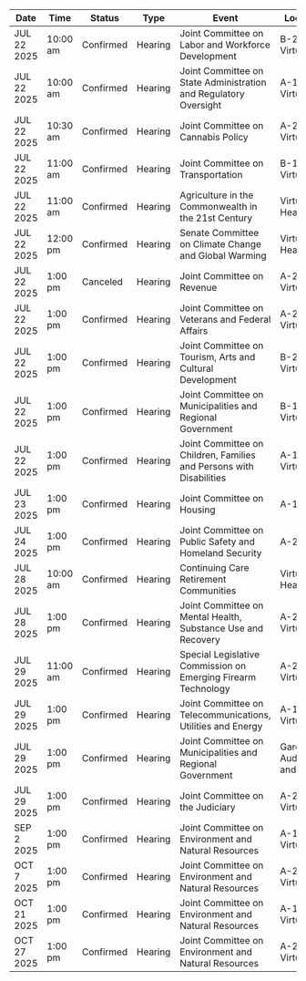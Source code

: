 | Date | Time | Status | Type | Event | Location |
|------|------|--------|------|--------|----------|
| JUL 22 2025 | 10:00 am | Confirmed | Hearing | Joint Committee on Labor and Workforce Development | B-2                    and Virtual |
| JUL 22 2025 | 10:00 am | Confirmed | Hearing | Joint Committee on State Administration and Regulatory Oversight | A-1                                                                                                     and Virtual |
| JUL 22 2025 | 10:30 am | Confirmed | Hearing | Joint Committee on Cannabis Policy | A-2                                                                                                                           and Virtual |
| JUL 22 2025 | 11:00 am | Confirmed | Hearing | Joint Committee on Transportation | B-1                                    and Virtual |
| JUL 22 2025 | 11:00 am | Confirmed | Hearing | Agriculture in the Commonwealth in the 21st Century | Virtual Hearing |
| JUL 22 2025 | 12:00 pm | Confirmed | Hearing | Senate Committee on Climate Change and Global Warming | Virtual Hearing |
| JUL 22 2025 | 1:00 pm | Canceled | Hearing | Joint Committee on Revenue | A-2                                                                                                                           and Virtual |
| JUL 22 2025 | 1:00 pm | Confirmed | Hearing | Joint Committee on Veterans and Federal Affairs | A-2                                                                                                                           and Virtual |
| JUL 22 2025 | 1:00 pm | Confirmed | Hearing | Joint Committee on Tourism, Arts and Cultural Development | B-2                    and Virtual |
| JUL 22 2025 | 1:00 pm | Confirmed | Hearing | Joint Committee on Municipalities and Regional Government | B-1                                    and Virtual |
| JUL 22 2025 | 1:00 pm | Confirmed | Hearing | Joint Committee on Children, Families and Persons with Disabilities | A-1                                                                                                     and Virtual |
| JUL 23 2025 | 1:00 pm | Confirmed | Hearing | Joint Committee on Housing | A-1 |
| JUL 24 2025 | 1:00 pm | Confirmed | Hearing | Joint Committee on Public Safety and Homeland Security | A-2 |
| JUL 28 2025 | 10:00 am | Confirmed | Hearing | Continuing Care Retirement Communities | Virtual Hearing |
| JUL 28 2025 | 1:00 pm | Confirmed | Hearing | Joint Committee on Mental Health, Substance Use and Recovery | A-2                                                                                                                           and Virtual |
| JUL 29 2025 | 11:00 am | Confirmed | Hearing | Special Legislative Commission on Emerging Firearm Technology | A-2  and Virtual |
| JUL 29 2025 | 1:00 pm | Confirmed | Hearing | Joint Committee on Telecommunications, Utilities and Energy | A-1                                                                                                     and Virtual |
| JUL 29 2025 | 1:00 pm | Confirmed | Hearing | Joint Committee on Municipalities and Regional Government | Gardner Auditorium                                              and Virtual |
| JUL 29 2025 | 1:00 pm | Confirmed | Hearing | Joint Committee on the Judiciary | A-2                                                                                                                           and Virtual |
| SEP 2 2025 | 1:00 pm | Confirmed | Hearing | Joint Committee on Environment and Natural Resources | A-1                                                                                                     and Virtual |
| OCT 7 2025 | 1:00 pm | Confirmed | Hearing | Joint Committee on Environment and Natural Resources | A-2                                                                                                                           and Virtual |
| OCT 21 2025 | 1:00 pm | Confirmed | Hearing | Joint Committee on Environment and Natural Resources | A-1                                                                                                     and Virtual |
| OCT 27 2025 | 1:00 pm | Confirmed | Hearing | Joint Committee on Environment and Natural Resources | A-2                                                                                                                           and Virtual |
